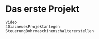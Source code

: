 # Das erste Projekt

```{toctree}
Video
4DiacneuesProjektanlegen
SteuerungBohrmaschinenschaltererstellen
```

